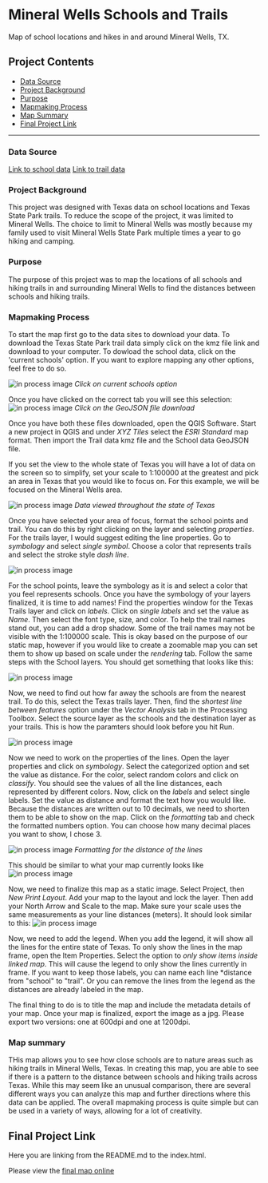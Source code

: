# Mineral Wells Schools and Trails
Map of school locations and hikes in and around Mineral Wells, TX.

## Project Contents

- [Data Source](#data-source)
- [Project Background](#project-background)
- [Purpose](#purpose)
- [Mapmaking Process](#mapmaking-process)
- [Map Summary](#map-summary)
- [Final Project Link](#final-project-link)


***

### Data Source

[Link to school data](https://schoolsdata2-tea-texas.opendata.arcgis.com)
[Link to trail data](https://tpwd.texas.gov/state-parks/park-information/maps/use-the-trails-maps-anytime-anywhere)


### Project Background

<p>This project was designed with Texas data on school locations and Texas State Park trails. To reduce the scope of the project, it was limited to Mineral Wells. The choice to limit to Mineral Wells was mostly because my family used to visit Mineral Wells State Park multiple times a year to go hiking and camping.

### Purpose

<p>The purpose of this project was to map the locations of all schools and hiking trails in and surrounding Mineral Wells to find the distances between schools and hiking trails. 

### Mapmaking Process

To start the map first go to the data sites to download your data. 
To download the Texas State Park trail data simply click on the kmz file link and download to your computer.
To dowload the school data, click on the 'current schools' option. If you want to explore mapping any other options, feel free to do so.

 ![in process image](School-data-1.png)
 *Click on current schools option*

Once you have clicked on the correct tab you will see this selection:
![in process image](School-data-2.png)
*Click on the GeoJSON file download*

Once you have both these files downloaded, open the QGIS Software. 
Start a new project in QGIS and under *XYZ Tiles* select the *ESRI Standard* map format. Then import the Trail data kmz file and the School data GeoJSON file.

If you set the view to the whole state of Texas you will have a lot of data on the screen so to simplify, set your scale to 1:100000 at the greatest and pick an area in Texas that you would like to focus on. For this example, we will be focused on the Mineral Wells area.

![in process image](map-progress-1.png)
*Data viewed throughout the state of Texas*

Once you have selected your area of focus, format the school points and trail. You can do this by right clicking on the layer and selecting *properties*. 
For the trails layer, I would suggest editing the line properties. Go to *symbology* and select *single symbol*. Choose a color that represents trails and select the stroke style *dash line*.

![in process image](map-progress-2.png)

For the school points, leave the symbology as it is and select a color that you feel represents schools.
Once you have the symbology of your layers finalized, it is time to add names!
Find the properties window for the Texas Trails layer and click on *labels*. Click on *single labels* and set the value as *Name*. Then select the font type, size, and color. To help the trail names stand out, you can add a drop shadow. 
Some of the trail names may not be visible with the 1:100000 scale. This is okay based on the purpose of our static map, however if you would like to create a zoomable map you can set them to show up based on scale under the *rendering* tab.
Follow the same steps with the School layers. You should get something that looks like this:

![in process image](map-progress-3.png)

Now, we need to find out how far away the schools are from the nearest trail. 
To do this, select the Texas trails layer. Then, find the *shortest line between features* option under the *Vector Analysis* tab in the Processing Toolbox. 
Select the source layer as the schools and the destination layer as your trails. This is how the paramters should look before you hit Run.

![in process image](map-progress-4.png)

Now we need to work on the properties of the lines. Open the layer properties and click on *symbology*. Select the categorized option and set the value as distance. For the color, select random colors and click on *classify*. You should see the values of all the line distances, each represented by different colors.
Now, click on the *labels* and select single labels. Set the value as distance and format the text how you would like. Because the distances are written out to 10 decimals, we need to shorten them to be able to show on the map. Click on the *formatting* tab and check the formatted numbers option. You can choose how many decimal places you want to show, I chose 3.

![in process image](map-progress-5.png)
*Formatting for the distance of the lines*

This should be similar to what your map currently looks like
![in process image](map-progress-6.png)

Now, we need to finalize this map as a static image. 
Select Project, then *New Print Layout*.
Add your map to the layout and lock the layer. Then add your North Arrow and Scale to the map. Make sure your scale uses the same measurements as your line distances (meters). It should look similar to this:
![in process image](map-progress-7.png)

Now, we need to add the legend. When you add the legend, it will show all the lines for the entire state of Texas. To only show the lines in the map frame, open the Item Properties. Select the option to *only show items inside linked map*. This will cause the legend to only show the lines currently in frame. If you want to keep those labels, you can name each line *distance from "school" to "trail". Or you can remove the lines from the legend as the distances are already labeled in the map. 

The final thing to do is to title the map and include the metadata details of your map.
Once your map is finalized, export the image as a jpg. Please export two versions: one at 600dpi and one at 1200dpi.


### Map summary

THis map allows you to see how close schools are to nature areas such as hiking trails in Mineral Wells, Texas. In creating this map, you are able to see if there is a pattern to the distance between schools and hiking trails across Texas. While this may seem like an unusual comparison, there are several different ways you can analyze this map and further directions where this data can be applied. 
The overall mapmaking process is quite simple but can be used in a variety of ways, allowing for a lot of creativity.

## Final Project Link

Here you are linking from the README.md to the index.html.

Please view the [final map online](www.github...)
